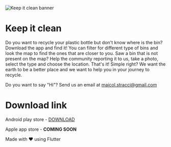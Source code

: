 ![Keep it clean banner](https://i.imgur.com/WGYqr37.jpg)
# Keep it clean 

Do you want to recycle your plastic bottle but don't know where is the bin?
Download the app and find it! You can filter for different type of bins and look the map to find the ones that are closer to you.
Saw a bin that is not present on the map? Help the community reporting it to us, take a photo, select the type and choose the location. That's it! Simple right?
We want the earth to be a better place and we want to help you in your journey to recycle.

Do you want to say "Hi"? Send us an email at maicol.stracci@gmail.com


# Download link

Android play store - [DOWNLOAD](https://play.google.com/store/apps/details?id=it.maicolstracci.keep_it_clean)

Apple app store - **COMING SOON**




Made with ♥️ using Flutter
